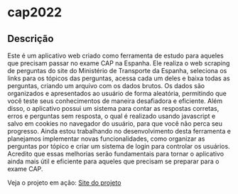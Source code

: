 # cap2022

## Descrição

Este é um aplicativo web criado como ferramenta de estudo para aqueles que precisam passar no exame CAP na Espanha. Ele realiza o web scraping de perguntas do site do Ministério de Transporte da Espanha, seleciona os links para os tópicos das perguntas, acessa cada um deles e baixa todas as perguntas, criando um arquivo com os dados brutos.
Os dados são organizados e apresentados ao usuário de forma aleatória, permitindo que você teste seus conhecimentos de maneira desafiadora e eficiente. Além disso, o aplicativo possui um sistema para contar as respostas corretas, erros e perguntas sem resposta, o qual é realizado usando javascript e salvo em cookies no navegador do usuário, para que você não perca seu progresso.
Ainda estou trabalhando no desenvolvimento desta ferramenta e planejamos implementar novas funcionalidades, como organizar as perguntas por tópico e criar um sistema de login para controlar os usuários. Acredito que essas melhorias serão fundamentais para tornar o aplicativo ainda mais útil e eficiente para aqueles que precisam se preparar para o exame CAP.

Veja o projeto em ação: [Site do projeto](https://cap-empc.onrender.com/)
